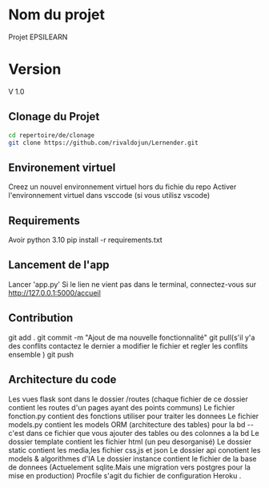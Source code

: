 # Nom du projet
Projet EPSILEARN 

# Version
V 1.0
## Clonage du Projet
```bash
cd repertoire/de/clonage
git clone https://github.com/rivaldojun/Lernender.git
```

## Environement virtuel
Creez un nouvel environnement virtuel hors du fichie du repo
Activer l'environnement virtuel dans vsccode (si vous utilisz vscode)

## Requirements
Avoir python 3.10
pip install -r requirements.txt

## Lancement de l'app
Lancer 'app.py'
Si le lien ne vient pas dans le terminal, connectez-vous sur http://127.0.0.1:5000/accueil

## Contribution
git add .
git commit -m "Ajout de ma nouvelle fonctionnalité"
git pull(s'il y'a des conflits contactez le dernier a modifier le fichier et regler les conflits ensemble )
git push 

## Architecture du code
Les vues flask sont dans le dossier /routes (chaque fichier de ce dossier contient les routes d'un pages ayant des points communs)
Le fichier fonction.py contient des fonctions utiliser pour traiter les donnees
Le fichier models.py contient les models ORM  (architecture des tables) pour la bd --c'est dans ce fichier que vous ajouter des tables ou des colonnes a la bd
Le dossier template contient les fichier html (un peu desorganisé)
Le dossier static contient les media,les fichier css,js et json
Le dossier api conotient les models & algorithmes d'IA
Le dossier instance contient le fichier de la base de donnees (Actuelement sqlite.Mais une migration vers postgres pour la mise en production)
Procfile s'agit du fichier de configuration Heroku .
